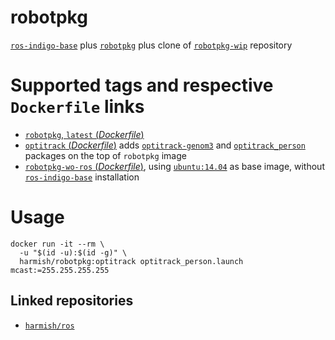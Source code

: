 # robotpkg

[`ros-indigo-base`](https://hub.docker.com/r/harmish/ros/) plus [`robotpkg`](http://robotpkg.openrobots.org/) plus clone of [`robotpkg-wip`](http://robotpkg.openrobots.org/robotpkg-wip.html) repository

# Supported tags and respective `Dockerfile` links

- [`robotpkg`, `latest` (*Dockerfile*)](https://github.com/harmishhk/dockerfiles/blob/master/robotpkg/robotpkg/Dockerfile)
- [`optitrack` (*Dockerfile*)](https://github.com/harmishhk/dockerfiles/blob/master/robotpkg/optitrack/Dockerfile) adds [`optitrack-genom3`](https://git.openrobots.org/projects/optitrack-genom3) and [`optitrack_person`](https://github.com/harmishhk/optitrack_person) packages on the top of `robotpkg` image
- [`robotpkg-wo-ros` (*Dockerfile*)](https://github.com/harmishhk/dockerfiles/blob/master/robotpkg/robotpkg-wo-ros/Dockerfile), using [`ubuntu:14.04`](https://hub.docker.com/_/ubuntu/) as base image, without [`ros-indigo-base`](https://hub.docker.com/r/harmish/ros/) installation

# Usage

```console
docker run -it --rm \
  -u "$(id -u):$(id -g)" \
  harmish/robotpkg:optitrack optitrack_person.launch mcast:=255.255.255.255
```

## Linked repositories

- [`harmish/ros`](https://hub.docker.com/r/harmish/ros/)
